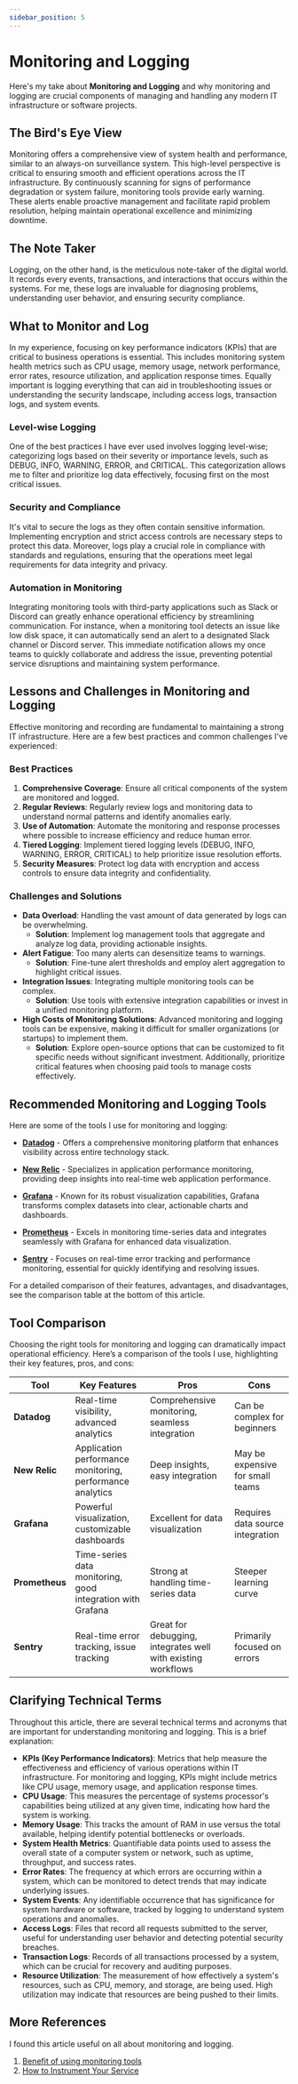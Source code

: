 ```yaml
---
sidebar_position: 5
---
```


# Monitoring and Logging

Here's my take about **Monitoring and Logging** and why monitoring and logging are crucial components of managing and handling any modern IT infrastructure or software projects.

## The Bird's Eye View

Monitoring offers a comprehensive view of system health and performance, similar to an always-on surveillance system. This high-level perspective is critical to ensuring smooth and efficient operations across the IT infrastructure. By continuously scanning for signs of performance degradation or system failure, monitoring tools provide early warning. These alerts enable proactive management and facilitate rapid problem resolution, helping maintain operational excellence and minimizing downtime.

## The Note Taker

Logging, on the other hand, is the meticulous note-taker of the digital world. It records every events, transactions, and interactions that occurs within the systems. For me, these logs are invaluable for diagnosing problems, understanding user behavior, and ensuring security compliance. 

## What to Monitor and Log

In my experience, focusing on key performance indicators (KPIs) that are critical to business operations is essential. This includes monitoring system health metrics such as CPU usage, memory usage, network performance, error rates, resource utilization, and application response times. Equally important is logging everything that can aid in troubleshooting issues or understanding the security landscape, including access logs, transaction logs, and system events.

### Level-wise Logging

One of the best practices I have ever used involves logging level-wise; categorizing logs based on their severity or importance levels, such as DEBUG, INFO, WARNING, ERROR, and CRITICAL. This categorization allows me to filter and prioritize log data effectively, focusing first on the most critical issues.

### Security and Compliance

It's vital to secure the logs as they often contain sensitive information. Implementing encryption and strict access controls are necessary steps to protect this data. Moreover, logs play a crucial role in compliance with standards and regulations, ensuring that the operations meet legal requirements for data integrity and privacy.

### Automation in Monitoring

Integrating monitoring tools with third-party applications such as Slack or Discord can greatly enhance operational efficiency by streamlining communication. For instance, when a monitoring tool detects an issue like low disk space, it can automatically send an alert to a designated Slack channel or Discord server. This immediate notification allows my once teams to quickly collaborate and address the issue, preventing potential service disruptions and maintaining system performance.

## Lessons and Challenges in Monitoring and Logging

Effective monitoring and recording are fundamental to maintaining a strong IT infrastructure. Here are a few best practices and common challenges I've experienced:

### Best Practices

1. **Comprehensive Coverage**: Ensure all critical components of the system are monitored and logged.
2. **Regular Reviews**: Regularly review logs and monitoring data to understand normal patterns and identify anomalies early.
3. **Use of Automation**: Automate the monitoring and response processes where possible to increase efficiency and reduce human error.
4. **Tiered Logging**: Implement tiered logging levels (DEBUG, INFO, WARNING, ERROR, CRITICAL) to help prioritize issue resolution efforts.
5. **Security Measures**: Protect log data with encryption and access controls to ensure data integrity and confidentiality.

### Challenges and Solutions

- **Data Overload**: Handling the vast amount of data generated by logs can be overwhelming.
  -  **Solution**: Implement log management tools that aggregate and analyze log data, providing actionable insights.
- **Alert Fatigue**: Too many alerts can desensitize teams to warnings. 
  - **Solution**: Fine-tune alert thresholds and employ alert aggregation to highlight critical issues.
- **Integration Issues**: Integrating multiple monitoring tools can be complex. 
  - **Solution**: Use tools with extensive integration capabilities or invest in a unified monitoring platform.
- **High Costs of Monitoring Solutions**: Advanced monitoring and logging tools can be expensive, making it difficult for smaller organizations (or startups) to implement them.
  - **Solution**: Explore open-source options that can be customized to fit specific needs without significant investment. Additionally, prioritize critical features when choosing paid tools to manage costs effectively.

## Recommended Monitoring and Logging Tools

Here are some of the tools I use for monitoring and logging:

- **[Datadog](https://www.datadoghq.com/)** - Offers a comprehensive monitoring platform that enhances visibility across entire technology stack.

- **[New Relic](https://newrelic.com/)** - Specializes in application performance monitoring, providing deep insights into real-time web application performance.

- **[Grafana](https://grafana.com/)** - Known for its robust visualization capabilities, Grafana transforms complex datasets into clear, actionable charts and dashboards.

- **[Prometheus](https://prometheus.io/)** - Excels in monitoring time-series data and integrates seamlessly with Grafana for enhanced data visualization.

- **[Sentry](https://sentry.io/welcome/)** - Focuses on real-time error tracking and performance monitoring, essential for quickly identifying and resolving issues.

For a detailed comparison of their features, advantages, and disadvantages, see the comparison table at the bottom of this article.


## Tool Comparison

Choosing the right tools for monitoring and logging can dramatically impact operational efficiency. Here’s a comparison of the tools I use, highlighting their key features, pros, and cons:

| Tool         | Key Features                                        | Pros                                         | Cons                              |
|--------------|-----------------------------------------------------|---------------------------------------------|-----------------------------------|
| **Datadog**  | Real-time visibility, advanced analytics            | Comprehensive monitoring, seamless integration | Can be complex for beginners      |
| **New Relic**| Application performance monitoring, performance analytics | Deep insights, easy integration            | May be expensive for small teams  |
| **Grafana**  | Powerful visualization, customizable dashboards     | Excellent for data visualization            | Requires data source integration  |
| **Prometheus**| Time-series data monitoring, good integration with Grafana | Strong at handling time-series data       | Steeper learning curve            |
| **Sentry**   | Real-time error tracking, issue tracking            | Great for debugging, integrates well with existing workflows | Primarily focused on errors      |


## Clarifying Technical Terms

Throughout this article, there are several technical terms and acronyms that are important for understanding monitoring and logging. This is a brief explanation:

* **KPIs (Key Performance Indicators)**: Metrics that help measure the effectiveness and efficiency of various operations within IT infrastructure. For monitoring and logging, KPIs might include metrics like CPU usage, memory usage, and application response times.
* **CPU Usage**: This measures the percentage of systems processor's capabilities being utilized at any given time, indicating how hard the system is working.
* **Memory Usage**: This tracks the amount of RAM in use versus the total available, helping identify potential bottlenecks or overloads.
* **System Health Metrics**: Quantifiable data points used to assess the overall state of a computer system or network, such as uptime, throughput, and success rates.
* **Error Rates**: The frequency at which errors are occurring within a system, which can be monitored to detect trends that may indicate underlying issues.
* **System Events**: Any identifiable occurrence that has significance for system hardware or software, tracked by logging to understand system operations and anomalies.
* **Access Logs**: Files that record all requests submitted to the server, useful for understanding user behavior and detecting potential security breaches.
* **Transaction Logs**: Records of all transactions processed by a system, which can be crucial for recovery and auditing purposes.
* **Resource Utilization**: The measurement of how effectively a system's resources, such as CPU, memory, and storage, are being used. High utilization may indicate that resources are being pushed to their limits.


## More References

I found this article useful on all about monitoring and logging.

1. [Benefit of using monitoring tools](https://thefrugalarchitect.com/laws/unobserved-systems-lead-to-unknown-costs.html)
2. [How to Instrument Your Service](https://grafana.com/blog/2018/08/02/the-red-method-how-to-instrument-your-services/)
